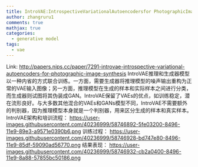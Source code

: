 ```yaml
---
title: IntroVAE:IntrospectiveVariationalAutoencodersfor PhotographicImageSynthesis
author: zhangruru1
comments: true
mathjax: true
categories: 
  - generative model
tags:
  - vae
---
```

Link: http://papers.nips.cc/paper/7291-introvae-introspective-variational-autoencoders-for-photographic-image-synthesis
   IntroVAE推理和生成器模型以一种内省的方式联合训练。一方面，需要生成器将推理模型的噪声输出重构为正常的VAE输入图像；另一方面，推理模型在生成的样本和实际样本之间进行分类，而生成器则试图将其伪装成GAN。IntroVAE保留了VAEs的优点，如训练稳定，潜在流形良好。与大多数其他混合的VAEs和GANs模型不同，IntroVAE不需要额外的判别器，因为推理模型本身就是一个判别器，用来区分生成的样本和真实样本。
IntroVAE架构和培训流程：
https://user-images.githubusercontent.com/40236999/58746892-5fe03200-8496-11e9-89e3-a9571e0390b6.png
训练过程：
https://user-images.githubusercontent.com/40236999/58746928-bd747e80-8496-11e9-85df-59090ad56770.png
结果表现：
https://user-images.githubusercontent.com/40236999/58746932-cb2a0400-8496-11e9-8a88-57855bc50186.png

